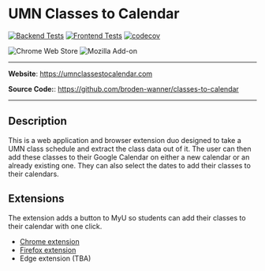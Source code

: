 # UMN Classes to Calendar

[![Backend Tests](https://github.com/broden-wanner/classes-to-calendar/actions/workflows/backend-tests.yml/badge.svg)](https://github.com/broden-wanner/classes-to-calendar/actions/workflows/backend-tests.yml)
[![Frontend Tests](https://github.com/broden-wanner/classes-to-calendar/actions/workflows/frontend-tests.yml/badge.svg)](https://github.com/broden-wanner/classes-to-calendar/actions/workflows/frontend-tests.yml) 
[![codecov](https://codecov.io/gh/broden-wanner/classes-to-calendar/branch/master/graph/badge.svg?token=O3743HVAON)](https://codecov.io/gh/broden-wanner/classes-to-calendar)

![Chrome Web Store](https://img.shields.io/chrome-web-store/v/hgdfmecgpajmoeionaieooohpbkibaen)
![Mozilla Add-on](https://img.shields.io/amo/v/%7Bbc5ce2f1-6eda-4ffa-8c8a-aba76a72cc04%7D)

---

**Website**: <a href="https://umnclassestocalendar.com" target="blank">https://umnclassestocalendar.com</a>

**Source Code:**: <a href="https://github.com/broden-wanner/classes-to-calendar" target="blank">https://github.com/broden-wanner/classes-to-calendar</a>

---
## Description

This is a web application and browser extension duo designed to take a UMN class schedule
and extract the class data out of it. The user can then add these classes to
their Google Calendar on either a new calendar or
an already existing one. They can also select the dates to add their classes to
their calendars.

## Extensions

The extension adds a button to MyU so students can add their classes to their calendar with one click.

- [Chrome extension](https://chrome.google.com/webstore/detail/umn-classes-to-calendar/hgdfmecgpajmoeionaieooohpbkibaen)
- [Firefox extension](https://addons.mozilla.org/en-US/firefox/addon/umn-classes-to-calendar/)
- Edge extension (TBA)
